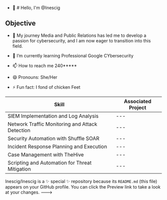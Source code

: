 - 👋 # Hello, I'm @Inescig


## Objective

- 👀 My journey Media and Public Relations has led me to develop a passion for cybersecurity, and I am now eager to transition into this field.

 
- 🌱 I’m currently learning Professional Google CYbersecurity  
  
- 📫 How to reach me 240*****
- 😄 Pronouns: She/Her
- ⚡ Fun fact: I fond of chicken Feet

| Skill                                         | Associated Project         |
|-----------------------------------------------|----------------------------|
| SIEM Implementation and Log Analysis          | ---|
| Network Traffic Monitoring and Attack Detection | ---|
| Security Automation with Shuffle SOAR         | ---|
| Incident Response Planning and Execution      | ---|
| Case Management with TheHive                  | ---|
| Scripting and Automation for Threat Mitigation | ---|


Inescig/Inescig is a ✨ special ✨ repository because its `README.md` (this file) appears on your GitHub profile.
You can click the Preview link to take a look at your changes.
--->
